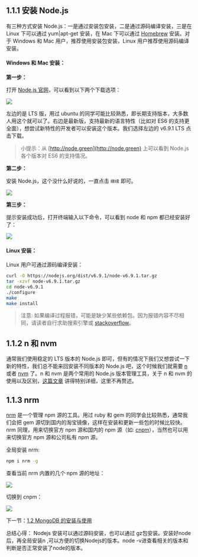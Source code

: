 ## 1.1.1 安装 Node.js

有三种方式安装 Node.js：一是通过安装包安装，二是通过源码编译安装，三是在 Linux 下可以通过 yum|apt-get 安装，在 Mac 下可以通过 [Homebrew](http://brew.sh/) 安装。对于 Windows 和 Mac 用户，推荐使用安装包安装，Linux 用户推荐使用源码编译安装。

#### Windows 和 Mac 安装：

**第一步：**

打开 [Node.js 官网](https://nodejs.org/en/)，可以看到以下两个下载选项：

![](./img/1.1.1.png)

左边的是 LTS 版，用过 ubuntu 的同学可能比较熟悉，即长期支持版本，大多数人用这个就可以了。右边是最新版，支持最新的语言特性（比如对 ES6 的支持更全面），想尝试新特性的开发者可以安装这个版本。我们选择左边的 v6.9.1 LTS 点击下载。

> 小提示：从 [http://node.green](http://node.green) 上可以看到 Node.js 各个版本对 ES6 的支持情况。

**第二步：**

安装 Node.js，这个没什么好说的，一直点击 `继续` 即可。

![](./img/1.1.2.png)

**第三步：**

提示安装成功后，打开终端输入以下命令，可以看到 node 和 npm 都已经安装好了：

![](./img/1.1.3.png)

#### Linux 安装：

Linux 用户可通过源码编译安装：

```sh
curl -O https://nodejs.org/dist/v6.9.1/node-v6.9.1.tar.gz
tar -xzvf node-v6.9.1.tar.gz
cd node-v6.9.1
./configure
make
make install
```

> 注意: 如果编译过程报错，可能是缺少某些依赖包。因为报错内容不尽相同，请读者自行求助搜索引擎或 [stackoverflow](http://stackoverflow.com/)。

## 1.1.2 n 和 nvm

通常我们使用稳定的 LTS 版本的 Node.js 即可，但有的情况下我们又想尝试一下新的特性，我们总不能来回安装不同版本的 Node.js 吧，这个时候我们就需要 [n](https://github.com/tj/n) 或者 [nvm](https://github.com/creationix/nvm) 了。n 和 nvm 是两个常用的 Node.js 版本管理工具，关于 n 和 nvm 的使用以及区别，[这篇文章](http://taobaofed.org/blog/2015/11/17/nvm-or-n/) 讲得特别详细，这里不再赘述。

## 1.1.3 nrm

[nrm](https://github.com/Pana/nrm) 是一个管理 npm 源的工具。用过 ruby 和 gem 的同学会比较熟悉，通常我们会把 gem 源切到国内的淘宝镜像，这样在安装和更新一些包的时候比较快。nrm 同理，用来切换官方 npm 源和国内的 npm 源（如: [cnpm](http://cnpmjs.org/)），当然也可以用来切换官方 npm 源和公司私有 npm 源。

全局安装 nrm:

```sh
npm i nrm -g
```

查看当前 nrm 内置的几个 npm 源的地址：

![](./img/1.1.4.png)

切换到 cnpm：

![](./img/1.1.5.png)

下一节：[1.2 MongoDB 的安装与使用](https://github.com/nswbmw/N-blog/blob/master/book/1.2%20MongoDB%20%E7%9A%84%E5%AE%89%E8%A3%85%E4%B8%8E%E4%BD%BF%E7%94%A8.md)


总结心得：
    Nodejs 安装可以通过源码安装，也可以通过 gz包安装。安装好node后，再全局安装n ,可以方便的切换Nodejs的版本。node -v进查看相关的版本和判断是否正常安装了node的版本。
    